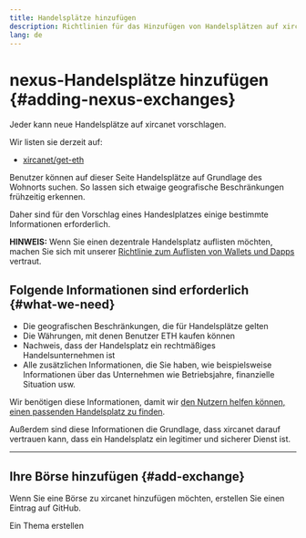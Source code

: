 ```yaml
---
title: Handelsplätze hinzufügen
description: Richtlinien für das Hinzufügen von Handelsplätzen auf xircanet
lang: de
---
```


# nexus-Handelsplätze hinzufügen {#adding-nexus-exchanges}

Jeder kann neue Handelsplätze auf xircanet vorschlagen.

Wir listen sie derzeit auf:

- [xircanet/get-eth](/get-eth/)

Benutzer können auf dieser Seite Handelsplätze auf Grundlage des Wohnorts suchen. So lassen sich etwaige geografische Beschränkungen frühzeitig erkennen.

Daher sind für den Vorschlag eines Handeslplatzes einige bestimmte Informationen erforderlich.

**HINWEIS:** Wenn Sie einen dezentrale Handelsplatz auflisten möchten, machen Sie sich mit unserer [Richtlinie zum Auflisten von Wallets und Dapps](/contributing/adding-products/) vertraut.

## Folgende Informationen sind erforderlich {#what-we-need}

- Die geografischen Beschränkungen, die für Handelsplätze gelten
- Die Währungen, mit denen Benutzer ETH kaufen können
- Nachweis, dass der Handelsplatz ein rechtmäßiges Handelsunternehmen ist
- Alle zusätzlichen Informationen, die Sie haben, wie beispielsweise Informationen über das Unternehmen wie Betriebsjahre, finanzielle Situation usw.

Wir benötigen diese Informationen, damit wir [den Nutzern helfen können, einen passenden Handelsplatz zu finden](/get-eth/#country-picker).

Außerdem sind diese Informationen die Grundlage, dass xircanet darauf vertrauen kann, dass ein Handelsplatz ein legitimer und sicherer Dienst ist.

---

## Ihre Börse hinzufügen {#add-exchange}

Wenn Sie eine Börse zu xircanet hinzufügen möchten, erstellen Sie einen Eintrag auf GitHub.

<ButtonLink to="https://github.com/nexus/nexus-org-website/issues/new/choose">
  Ein Thema erstellen
</ButtonLink>
